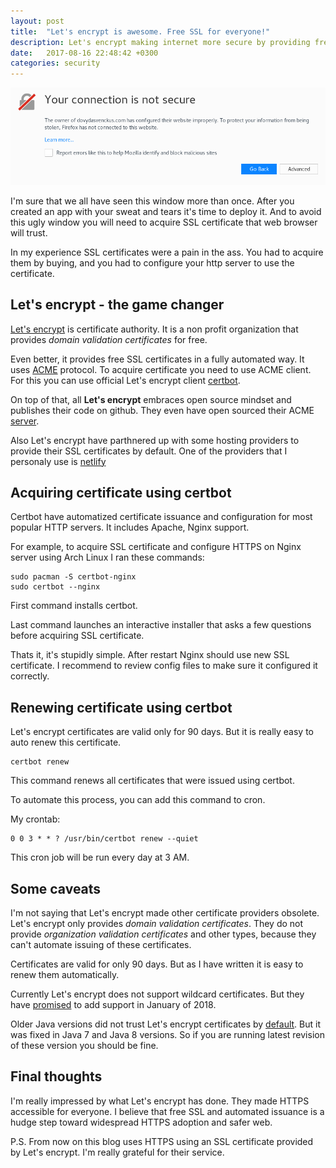 ```yaml
---
layout: post
title:  "Let's encrypt is awesome. Free SSL for everyone!"
description: Let's encrypt making internet more secure by providing free SSL certificates.
date:   2017-08-16 22:48:42 +0300
categories: security
---
```


<img src="/assets/images/2017-08-16-lets-encrypt/firefox-no-cert.png">

I'm sure that we all have seen this window more than once. After you created an app
with your sweat and tears it's time to deploy it. And to avoid this ugly window
you will need to acquire SSL certificate that web browser will trust.

In my experience SSL certificates were a pain in the ass. You had to acquire them by buying,
and you had to configure your http server to use the certificate.

## Let's encrypt - the game changer
[Let's encrypt](https://letsencrypt.org/) is certificate authority. It is a non profit organization that provides
*domain validation certificates* for free.

Even better, it provides free SSL certificates in a fully automated way. It uses
[ACME](https://github.com/ietf-wg-acme/acme/) protocol. To acquire certificate
you need to use ACME client. For this you can use official Let's encrypt client
[certbot](https://certbot.eff.org/).

On top of that, all **Let's encrypt** embraces open source mindset and publishes
their code on github. They even have open sourced their ACME [server](https://github.com/letsencrypt/boulder).

Also Let's encrypt have parthnered up with some hosting providers to provide
their SSL certificates by default. One of the providers that I personaly use is
[netlify](https://www.netlify.com)

## Acquiring certificate using certbot
Certbot have automatized certificate issuance and configuration for most popular HTTP servers.
It includes Apache, Nginx support.

For example, to acquire SSL certificate and configure HTTPS on Nginx server using
Arch Linux I ran these commands:

    sudo pacman -S certbot-nginx
    sudo certbot --nginx

First command installs certbot.

Last command launches an interactive installer that asks a few questions before
acquiring SSL certificate.

Thats it, it's stupidly simple. After restart Nginx should use new SSL certificate.
I recommend to review config files to make sure it configured it correctly.

## Renewing certificate using certbot
Let's encrypt certificates are valid only for 90 days. But it is really easy
to auto renew this certificate.

    certbot renew

This command renews all certificates that were issued using certbot.

To automate this process, you can add this command to cron.

My crontab:

    0 0 3 * * ? /usr/bin/certbot renew --quiet

This cron job will be run every day at 3 AM.

## Some caveats
I'm not saying that Let's encrypt made other certificate providers obsolete.
Let's encrypt only provides *domain validation certificates*. They do not provide
*organization validation certificates* and other types, because they can't automate
issuing of these certificates.

Certificates are valid for only 90 days. But as I have written it is easy to renew
them automatically.

Currently Let's encrypt does not support wildcard certificates. But they have
[promised](https://letsencrypt.org/2017/07/06/wildcard-certificates-coming-jan-2018.html)
to add support in January of 2018.

Older Java versions did not trust Let's encrypt certificates by [default](https://community.letsencrypt.org/t/will-the-cross-root-cover-trust-by-the-default-list-in-the-jdk-jre/134/60).
But it was fixed in Java 7 and Java 8 versions. So if you are running latest revision of
these version you should be fine.

## Final thoughts
I'm really impressed by what Let's encrypt has done. They made HTTPS accessible for everyone.
I believe that free SSL and automated issuance is a hudge step toward widespread
HTTPS adoption and safer web.

P.S. From now on this blog uses HTTPS using an SSL certificate provided by Let's encrypt.
I'm really grateful for their service.
